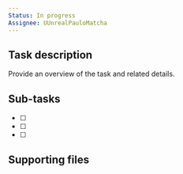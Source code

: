 ```yaml
---
Status: In progress
Assignee: UUnrealPauloMatcha
---
```

## Task description
Provide an overview of the task and related details.
  
## Sub-tasks
- [ ]
- [ ]
- [ ]
  
## Supporting files
[](https://www.notion.soundefined)
[](https://www.notion.soundefined)
[](https://www.notion.soundefined)